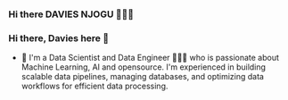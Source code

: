 ### Hi there  DAVIES NJOGU  👩🏼‍💻 
### Hi there, Davies here  🤩

- 🔭 I'm a Data Scientist and Data Engineer 🔬👨‍💻 who is passionate about Machine Learning, AI and opensource. I'm experienced in building scalable data pipelines, managing databases, and optimizing data workflows for efficient data processing.

<!--
**kabirodavies/kabirodavies** is a ✨ _special_ ✨ repository because its `README.md` (this file) appears on your GitHub profile.

Here are some ideas to get you started:

- 🔭 I’m currently working on ...
- 🌱 I’m currently learning ...
- 👯 I’m looking to collaborate on ...
- 🤔 I’m looking for help with ...
- 💬 Ask me about ...
- 📫 How to reach me: ...
- 😄 Pronouns: ...
- ⚡ Fun fact: ...
-->
